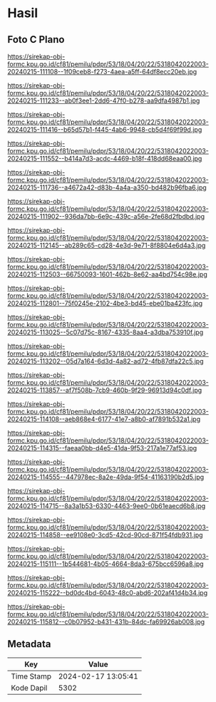# Hasil

## Foto C Plano

https://sirekap-obj-formc.kpu.go.id/cf81/pemilu/pdpr/53/18/04/20/22/5318042022003-20240215-111108--1f09ceb8-f273-4aea-a5ff-64df8ecc20eb.jpg

https://sirekap-obj-formc.kpu.go.id/cf81/pemilu/pdpr/53/18/04/20/22/5318042022003-20240215-111233--ab0f3ee1-2dd6-47f0-b278-aa9dfa4987b1.jpg

https://sirekap-obj-formc.kpu.go.id/cf81/pemilu/pdpr/53/18/04/20/22/5318042022003-20240215-111416--b65d57b1-f445-4ab6-9948-cb5d4f69f99d.jpg

https://sirekap-obj-formc.kpu.go.id/cf81/pemilu/pdpr/53/18/04/20/22/5318042022003-20240215-111552--b414a7d3-acdc-4469-b18f-418dd68eaa00.jpg

https://sirekap-obj-formc.kpu.go.id/cf81/pemilu/pdpr/53/18/04/20/22/5318042022003-20240215-111736--a4672a42-d83b-4a4a-a350-bd482b96fba6.jpg

https://sirekap-obj-formc.kpu.go.id/cf81/pemilu/pdpr/53/18/04/20/22/5318042022003-20240215-111902--936da7bb-6e9c-439c-a56e-2fe68d2fbdbd.jpg

https://sirekap-obj-formc.kpu.go.id/cf81/pemilu/pdpr/53/18/04/20/22/5318042022003-20240215-112145--ab289c65-cd28-4e3d-9e71-8f8804e6d4a3.jpg

https://sirekap-obj-formc.kpu.go.id/cf81/pemilu/pdpr/53/18/04/20/22/5318042022003-20240215-112503--66750093-1601-462b-8e62-aa4bd754c98e.jpg

https://sirekap-obj-formc.kpu.go.id/cf81/pemilu/pdpr/53/18/04/20/22/5318042022003-20240215-112801--75f0245e-2102-4be3-bd45-ebe01ba423fc.jpg

https://sirekap-obj-formc.kpu.go.id/cf81/pemilu/pdpr/53/18/04/20/22/5318042022003-20240215-113025--5c07d75c-8167-4335-8aa4-a3dba753910f.jpg

https://sirekap-obj-formc.kpu.go.id/cf81/pemilu/pdpr/53/18/04/20/22/5318042022003-20240215-113202--05d7a164-6d3d-4a82-ad72-4fb87dfa22c5.jpg

https://sirekap-obj-formc.kpu.go.id/cf81/pemilu/pdpr/53/18/04/20/22/5318042022003-20240215-113857--af7f508b-7cb9-460b-9f29-96913d94c0df.jpg

https://sirekap-obj-formc.kpu.go.id/cf81/pemilu/pdpr/53/18/04/20/22/5318042022003-20240215-114108--aeb868e4-6177-41e7-a8b0-af7891b532a1.jpg

https://sirekap-obj-formc.kpu.go.id/cf81/pemilu/pdpr/53/18/04/20/22/5318042022003-20240215-114315--faeaa0bb-d4e5-41da-9f53-217a1e77af53.jpg

https://sirekap-obj-formc.kpu.go.id/cf81/pemilu/pdpr/53/18/04/20/22/5318042022003-20240215-114555--447978ec-8a2e-49da-9f54-41163190b2d5.jpg

https://sirekap-obj-formc.kpu.go.id/cf81/pemilu/pdpr/53/18/04/20/22/5318042022003-20240215-114715--8a3a1b53-6330-4463-9ee0-0b61eaecd6b8.jpg

https://sirekap-obj-formc.kpu.go.id/cf81/pemilu/pdpr/53/18/04/20/22/5318042022003-20240215-114858--ee9108e0-3cd5-42cd-90cd-871f54fdb931.jpg

https://sirekap-obj-formc.kpu.go.id/cf81/pemilu/pdpr/53/18/04/20/22/5318042022003-20240215-115111--1b544681-4b05-4664-8da3-675bcc6596a8.jpg

https://sirekap-obj-formc.kpu.go.id/cf81/pemilu/pdpr/53/18/04/20/22/5318042022003-20240215-115222--bd0dc4bd-6043-48c0-abd6-202af41d4b34.jpg

https://sirekap-obj-formc.kpu.go.id/cf81/pemilu/pdpr/53/18/04/20/22/5318042022003-20240215-115812--c0b07952-b431-431b-84dc-fa69926ab008.jpg


## Metadata

| Key        | Value               |
| ---------- | ------------------- |
| Time Stamp | 2024-02-17 13:05:41 |
| Kode Dapil | 5302                |



